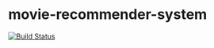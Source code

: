 # movie-recommender-system

[![Build Status](https://travis-ci.com/yrutis/movie-recommender-system.svg?token=a4sW7H4FMzxXmxJQSuyu&branch=main)](https://travis-ci.com/yrutis/movie-recommender-system)